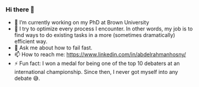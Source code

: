 ### Hi there 👋

- 🔭 I’m currently working on my PhD at Brown University
- 🌱 I try to optimize every process I encounter. In other words, my job is to find ways to do existing tasks in a more (sometimes dramatically) efficient way.
- 💬 Ask me about how to fail fast.
- 📫 How to reach me: https://www.linkedin.com/in/abdelrahmanhosny/
- ⚡ Fun fact: I won a medal for being one of the top 10 debaters at an international championship. Since then, I never got myself into any debate :sweat_smile:.
